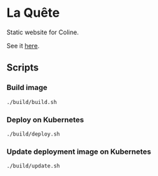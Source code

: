 La Quête
========

Static website for Coline.

See it [here](https://la-quete.thuault.com).

Scripts
-------

### Build image

`./build/build.sh`

### Deploy on Kubernetes

`./build/deploy.sh`

### Update deployment image on Kubernetes

`./build/update.sh`
